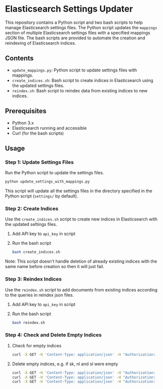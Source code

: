 # Elasticsearch Settings Updater

This repository contains a Python script and two bash scripts to help manage Elasticsearch settings files. The Python script updates the `mappings` section of multiple Elasticsearch settings files with a specified mappings JSON file. The bash scripts are provided to automate the creation and reindexing of Elasticsearch indices.

## Contents

- `update_mappings.py`: Python script to update settings files with mappings.
- `create_indices.sh`: Bash script to create indices in Elasticsearch using the updated settings files.
- `reindex.sh`: Bash script to reindex data from existing indices to new indices.

## Prerequisites

- Python 3.x
- Elasticsearch running and accessible
- Curl (for the bash scripts)

## Usage

### Step 1: Update Settings Files

Run the Python script to update the settings files.

```bash
python update_settings_with_mappings.py
```

This script will update all the settings files in the directory specified in the Python script (`settings/` by default).

### Step 2: Create Indices

Use the `create_indices.sh` script to create new indices in Elasticsearch with the updated settings files.

1. Add API key to `api_key` in script

2. Run the bash script

    ```bash
    bash create_indices.sh
    ```

Note: This script doesn't handle deletion of already existing indices with the same name before creation so then it will just fail.

### Step 3: Reindex Indices

Use the `reindex.sh` script to add documents from existing indices according to the queries in reindex json files.

1. Add API key to `api_key` in script

2. Run the bash script

    ```bash
    bash reindex.sh
    ```

### Step 4: Check and Delete Empty Indices

1. Check for empty indices

    ```bash
    curl -X GET -H 'Content-Type: application/json' -H "Authorization: ApiKey replacethiswithyourapikey"  "http://localhost:9200/_cat/indices?v"
    ```

2. Delete empty indices, e.g. if sk, nl and sl were empty

    ```bash
    curl -X GET -H 'Content-Type: application/json' -H "Authorization: ApiKey replacethiswithyourapikey"  "localhost:9200/coordinate_sk"
    curl -X GET -H 'Content-Type: application/json' -H "Authorization: ApiKey replacethiswithyourapikey"  "localhost:9200/coordinate_nl"
    curl -X GET -H 'Content-Type: application/json' -H "Authorization: ApiKey replacethiswithyourapikey"  "localhost:9200/coordinate_sl"
    ```

